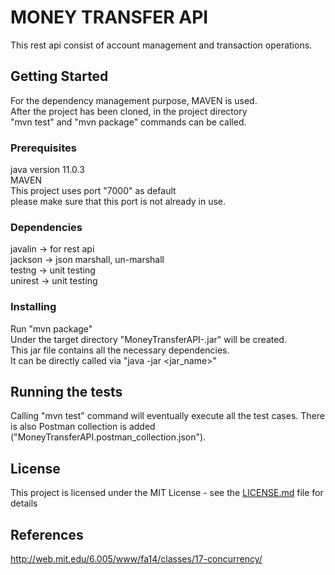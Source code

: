 
# MONEY TRANSFER API

This rest api consist of account management and transaction operations.

## Getting Started

For the dependency management purpose, MAVEN is used. <br/>
After the project has been cloned, in the project directory <br/>
"mvn test" and "mvn package" commands can be called. <br/>

### Prerequisites

java version 11.0.3 <br/>
MAVEN <br/>
This project uses port "7000" as default <br/>
please make sure that this port is not already in use.

### Dependencies
javalin -> for rest api <br/>
jackson -> json marshall, un-marshall <br/>
testng  -> unit testing <br/>
unirest -> unit testing <br/>

### Installing

Run "mvn package"<br/>
Under the target directory "MoneyTransferAPI-<version>.jar" will be created.<br/>
This jar file contains all the necessary dependencies.<br/>
It can be directly called via "java -jar <jar_name>"<br/>

## Running the tests

Calling "mvn test" command will eventually execute all the test cases.
There is also Postman collection is added ("MoneyTransferAPI.postman_collection.json").

## License

This project is licensed under the MIT License - see the [LICENSE.md](LICENSE.md) file for details

## References
http://web.mit.edu/6.005/www/fa14/classes/17-concurrency/